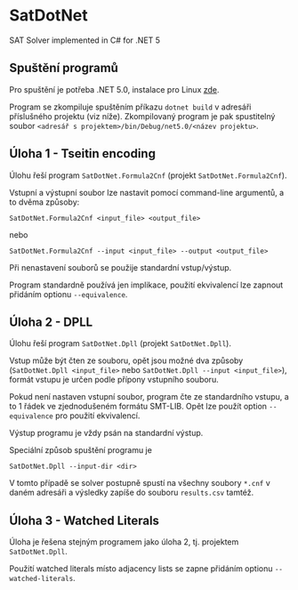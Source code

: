 # SatDotNet
SAT Solver implemented in C# for .NET 5

## Spuštění programů
Pro spuštění je potřeba .NET 5.0, instalace pro Linux [zde](https://docs.microsoft.com/en-us/dotnet/core/install/linux).

Program se zkompiluje spuštěním příkazu `dotnet build` v adresáři příslušného projektu (viz níže). 
Zkompilovaný program je pak spustitelný soubor `<adresář s projektem>/bin/Debug/net5.0/<název projektu>`.

## Úloha 1 - Tseitin encoding
Úlohu řeší program `SatDotNet.Formula2Cnf` (projekt `SatDotNet.Formula2Cnf`).

Vstupní a výstupní soubor lze nastavit pomocí command-line argumentů, a to dvěma způsoby:
```
SatDotNet.Formula2Cnf <input_file> <output_file>
```
nebo
```
SatDotNet.Formula2Cnf --input <input_file> --output <output_file>
```
Při nenastavení souborů se použije standardní vstup/výstup.

Program standardně používá jen implikace, použití ekvivalencí lze zapnout přidáním optionu `--equivalence`.

## Úloha 2 - DPLL
Úlohu řeší program `SatDotNet.Dpll` (projekt `SatDotNet.Dpll`).

Vstup může být čten ze souboru, opět jsou možné dva způsoby
(`SatDotNet.Dpll <input_file>` nebo `SatDotNet.Dpll --input <input_file>`),
formát vstupu je určen podle přípony vstupního souboru.

Pokud není nastaven vstupní soubor, program čte ze standardního vstupu, a to 1 řádek ve zjednodušeném formátu SMT-LIB.
Opět lze použít option `--equivalence` pro použití ekvivalencí.

Výstup programu je vždy psán na standardní výstup.

Speciální způsob spuštění programu je
```
SatDotNet.Dpll --input-dir <dir>
```
V tomto případě se solver postupně spustí na všechny soubory `*.cnf` v daném adresáři a výsledky zapíše do souboru `results.csv` tamtéž.

## Úloha 3 - Watched Literals
Úloha je řešena stejným programem jako úloha 2, tj. projektem `SatDotNet.Dpll`.

Použití watched literals místo adjacency lists se zapne přidáním optionu `--watched-literals`.